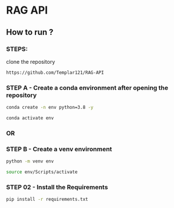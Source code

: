 # RAG API



## How to run ?
### STEPS:


clone the repository

```bash
https://github.com/Templar121/RAG-API
```

### STEP A - Create a conda environment after opening the repository

```bash
conda create -n env python=3.8 -y
```

```bash
conda activate env
```

### OR
### STEP B - Create a venv environment

```bash
python -m venv env
```

```bash
source env/Scripts/activate
```


### STEP 02 - Install the Requirements

```bash
pip install -r requirements.txt
```

